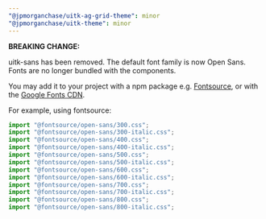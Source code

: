 ```yaml
---
"@jpmorganchase/uitk-ag-grid-theme": minor
"@jpmorganchase/uitk-theme": minor
---
```


**BREAKING CHANGE:**

uitk-sans has been removed. The default font family is now Open Sans.
Fonts are no longer bundled with the components.

You may add it to your project with a npm package e.g. [Fontsource](https://fontsource.org/), or with the [Google Fonts CDN](https://fonts.google.com/).

For example, using fontsource:

```js
import "@fontsource/open-sans/300.css";
import "@fontsource/open-sans/300-italic.css";
import "@fontsource/open-sans/400.css";
import "@fontsource/open-sans/400-italic.css";
import "@fontsource/open-sans/500.css";
import "@fontsource/open-sans/500-italic.css";
import "@fontsource/open-sans/600.css";
import "@fontsource/open-sans/600-italic.css";
import "@fontsource/open-sans/700.css";
import "@fontsource/open-sans/700-italic.css";
import "@fontsource/open-sans/800.css";
import "@fontsource/open-sans/800-italic.css";
```
